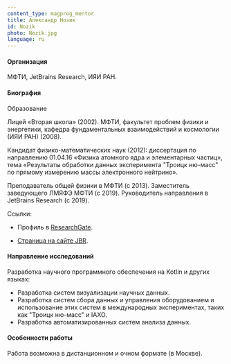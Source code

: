 ```yaml
---
content_type: magprog_mentor
title: Александр Нозик
id: Nozik
photo: Nozik.jpg
language: ru
---
```


#### Организация
МФТИ, JetBrains Research, ИЯИ РАН.

#### Биография
Образование

Лицей «Вторая школа» (2002). МФТИ, факультет проблем физики и энергетики, кафедра фундаментальных взаимодействий и космологии (ИЯИ РАН) (2008).

Кандидат физико-математических наук (2012): диссертация по направлению 01.04.16 «Физика атомного ядра и элементарных частиц», тема «Результаты обработки данных эксперимента "Троицк ню-масс" по прямому измерению массы электронного нейтрино».

Преподаватель общей физики в МФТИ (с 2013).
Заместитель заведующего ЛМЯФЭ МФТИ (с 2019).
Руководитель направления в JetBrains Research (с 2019).

Ссылки:

* Профиль в [ResearchGate](https://www.researchgate.net/profile/Alexander-Nozik).

* [Страница на сайте JBR](https://research.jetbrains.org/groups/npm/).

#### Направление исследований

Разработка научного программного обеспечения на Kotlin и других языках:
* Разработка систем визуализации научных данных.
* Разработка систем сбора данных и управления оборудованием и использование этих систем в международных экспериментах, таких как "Троицк ню-масс" и IAXO.
* Разработка автоматизированных систем анализа данных.

#### Особенности работы

Работа возможна в дистанционном и очном формате (в Москве).